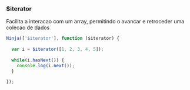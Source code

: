 ### $iterator

Facilita a interacao com um array, permitindo o avancar e retroceder uma colecao de dados

```javascript
Ninja(['$iterator'], function ($iterator) {
  
  var i = $iterator([1, 2, 3, 4, 5]);
  
  while(i.hasNext()) {
    console.log(i.next());
  }
  
});
```
